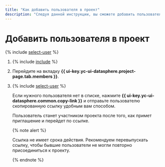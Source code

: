 ```yaml
---
title: "Как добавить пользователя в проект"
description: "Следуя данной инструкции, вы сможете добавить пользователя в проект."
---
```


# Добавить пользователя в проект

{% include [select-user](../../../_includes/datasphere/organization-users.md) %}

1. {% include [include](../../../_includes/datasphere/ui-find-project.md) %}

1. Перейдите на вкладку **{{ ui-key.yc-ui-datasphere.project-page.tab.members }}**.

1. {% include [select-user](../../../_includes/datasphere/select-from-list.md) %}

   Если нужного пользователя нет в списке, нажмите **{{ ui-key.yc-ui-datasphere.common.copy-link }}** и отправьте пользователю скопированную ссылку удобным вам способом.

   Пользователь станет участником проекта после того, как примет приглашение и перейдет по ссылке.

   {% note alert %}

   Ссылка не имеет срока действия. Рекомендуем перевыпускать ссылку, чтобы бывшие пользователи не могли повторно присоединиться к проекту.

   {% endnote %}

